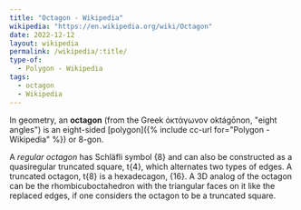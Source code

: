 ```yaml
---
title: "Octagon - Wikipedia"
wikipedia: "https://en.wikipedia.org/wiki/Octagon"
date: 2022-12-12
layout: wikipedia
permalink: /wikipedia/:title/
type-of:
  - Polygon - Wikipedia
tags:
  - octagon
  - Wikipedia
---
```

In geometry, an **octagon** (from the Greek ὀκτάγωνον oktágōnon, "eight angles") is an eight-sided [polygon]({% include cc-url for="Polygon - Wikipedia" %}) or 8-gon.

A *regular octagon* has Schläfli symbol {8}  and can also be constructed as a quasiregular truncated square, t{4}, which alternates two types of edges. A truncated octagon, t{8} is a hexadecagon, {16}. A 3D analog of the octagon can be the rhombicuboctahedron with the triangular faces on it like the replaced edges, if one considers the octagon to be a truncated square.